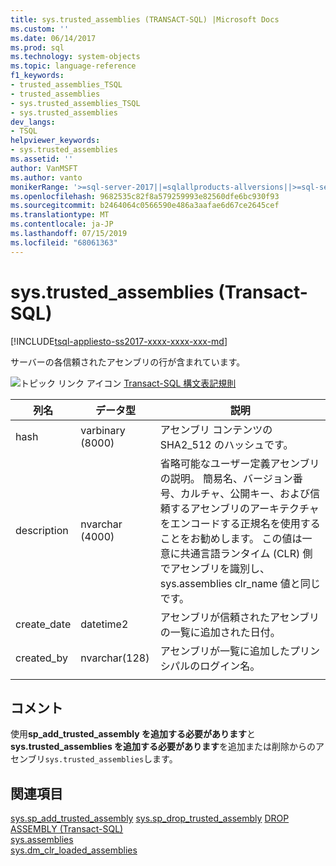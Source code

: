 ```yaml
---
title: sys.trusted_assemblies (TRANSACT-SQL) |Microsoft Docs
ms.custom: ''
ms.date: 06/14/2017
ms.prod: sql
ms.technology: system-objects
ms.topic: language-reference
f1_keywords:
- trusted_assemblies_TSQL
- trusted_assemblies
- sys.trusted_assemblies_TSQL
- sys.trusted_assemblies
dev_langs:
- TSQL
helpviewer_keywords:
- sys.trusted_assemblies
ms.assetid: ''
author: VanMSFT
ms.author: vanto
monikerRange: '>=sql-server-2017||=sqlallproducts-allversions||>=sql-server-linux-2017||=azuresqldb-mi-current'
ms.openlocfilehash: 9682535c82f8a579259993e82560dfe6bc930f93
ms.sourcegitcommit: b2464064c0566590e486a3aafae6d67ce2645cef
ms.translationtype: MT
ms.contentlocale: ja-JP
ms.lasthandoff: 07/15/2019
ms.locfileid: "68061363"
---
```

# <a name="systrustedassemblies-transact-sql"></a>sys.trusted_assemblies (Transact-SQL)  
[!INCLUDE[tsql-appliesto-ss2017-xxxx-xxxx-xxx-md](../../includes/tsql-appliesto-ss2017-xxxx-xxxx-xxx-md.md)]

サーバーの各信頼されたアセンブリの行が含まれています。

 ![トピック リンク アイコン](../../database-engine/configure-windows/media/topic-link.gif "トピック リンク アイコン") [Transact-SQL 構文表記規則](../../t-sql/language-elements/transact-sql-syntax-conventions-transact-sql.md)  


|列名 |データ型 |説明 |
|--- |--- |--- |
|hash |varbinary (8000) |アセンブリ コンテンツの SHA2_512 のハッシュです。 |
|description |nvarchar (4000) |省略可能なユーザー定義アセンブリの説明。 簡易名、バージョン番号、カルチャ、公開キー、および信頼するアセンブリのアーキテクチャをエンコードする正規名を使用することをお勧めします。 この値は一意に共通言語ランタイム (CLR) 側でアセンブリを識別し、sys.assemblies clr_name 値と同じです。 |
|create_date |datetime2 |アセンブリが信頼されたアセンブリの一覧に追加された日付。 |
|created_by |nvarchar(128) |アセンブリが一覧に追加したプリンシパルのログイン名。 |
| | | |


## <a name="remarks"></a>コメント  

使用**sp_add_trusted_assembly を追加する必要があります**と**sys.trusted_assemblies を追加する必要があります**を追加または削除からのアセンブリ`sys.trusted_assemblies`します。

## <a name="see-also"></a>関連項目  
  [sys.sp_add_trusted_assembly](../../relational-databases/system-stored-procedures/sys-sp-add-trusted-assembly-transact-sql.md) [sys.sp_drop_trusted_assembly](../../relational-databases/system-stored-procedures/sys-sp-drop-trusted-assembly-transact-sql.md) [DROP ASSEMBLY &#40;Transact-SQL&#41;](../../t-sql/statements/drop-assembly-transact-sql.md)  
  [sys.assemblies](../../relational-databases/system-catalog-views/sys-assemblies-transact-sql.md)  
  [sys.dm_clr_loaded_assemblies](../../relational-databases/system-dynamic-management-views/sys-dm-clr-loaded-assemblies-transact-sql.md)  

